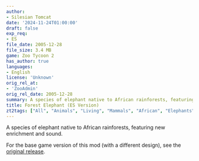 ```yaml
---
author:
- Silesian Tomcat
date: '2024-11-24T01:00:00'
draft: false
exp_req:
- ES
file_date: 2005-12-28
file_size: 3.4 MB
game: Zoo Tycoon 2
has_author: true
languages:
- English
license: 'Unknown'
orig_rel_at:
- 'ZooAdmin'
orig_rel_date: 2005-12-28
summary: A species of elephant native to African rainforests, featuring new enrichment and sound.
title: Forest Elephant (ES Version)
zt2tags: ["All", "Animals", "Living", "Mammals", "African", "Elephants", "ZT2", "Endangered Species"]
---
```

A species of elephant native to African rainforests, featuring new enrichment and sound.

For the base game version of this mod (with a different design), see the [original release](/mods/zt2/animals/living/forest-elephant/).
